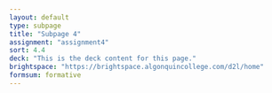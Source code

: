 ```yaml
---
layout: default
type: subpage
title: "Subpage 4"
assignment: "assignment4"
sort: 4.4
deck: "This is the deck content for this page."
brightspace: "https://brightspace.algonquincollege.com/d2l/home"
formsum: formative
---
```

